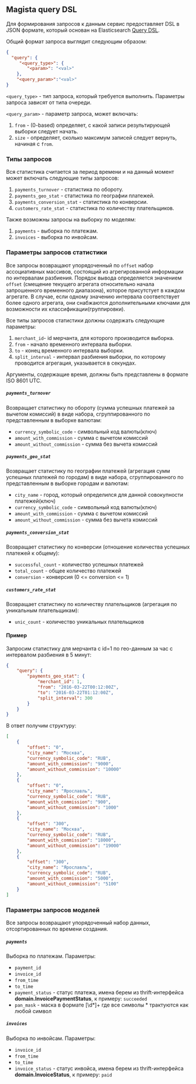## Magista query DSL

Для формирования запросов к данным сервис предоставляет DSL в JSON формате, который основан на Elasticsearch [Query DSL](https://www.elastic.co/guide/en/elasticsearch/reference/current/_introducing_the_query_language.html). 

Общий формат запроса выглядит следующим образом:

```json
{
  "query": { 
     "<query_type>": {
     	"<param>": "<val>"
    },
    "<query_param>":"<val>" 
}
```

`<query_type>` - тип запроса, который требуется выполнить. Параметры запроса зависят от типа очереди.

`<query_param>` - параметр запроса, может включать:

1. `from` - (0-based) определяет, с какой записи результирующей выборки следует начать.
2. `size` - определяет, сколько максимум записей следует вернуть, начиная с `from`.

### Типы запросов
 Вся статистика считается за период времени и на данный момент может включать следующие типы запросов: 

1. `payments_turnover` - статистика по обороту.
2. `payments_geo_stat` - статистика по географии платежей.
3. `payments_conversion_stat` - статистика по конверсии.
4. `customers_rate_stat` - статистика по количеству плательщиков.

Также возможны запросы на выборку по моделям:

1. `payments` - выборка по платежам.
2. `invoices` - выборка по инвойсам.



### Параметры запросов статистики

Все запросы возвращают упорядоченный по `offset` набор ассоциативных массивов, состоящий из агрегированной информации по интервалам разбиения. Порядок вывода определяется значением  `offset` (смещение текущего агрегата относительно начала запрошенного временного диапазона), которое присутстует в каждом агрегате. В случае, если одному значению интервала соответствует более одного агрегата, они снабжаются дополнительными ключами для возможности их классификации(группировки).

Все типы запросов статистики должны содержать следующие параметры:

1. `merchant_id`- id мерчанта, для которого производится выборка.
2. `from` - начало временного интервала выборки.
3. `to` - конец временного интервала выборки.
4. `split_interval` - интервал разбиения выборки, по которому проводится агрегация, указывается в секундах.

Аргументы, содержащие время, должны быть представлены в формате ISO 8601 UTC.

##### `payments_turnover` 
Возвращает статистику по обороту (сумма успешных платежей за вычетом комиссий) в виде набора, сгруппированного по представленным в выборке валютам:

- `currency_symbolic_code` - символьный код валюты(ключ)
- `amount_with_commission` - сумма с вычетом комиссий
- `amount_without_commission` - сумма без вычета комиссий

##### `payments_geo_stat`
Возвращает статистику по географии платежей (агрегация сумм успешных платежей по городам) в виде набора, сгруппированного по представленным в выборке городам и валютам:

- `city_name` - город, который определился для данной совокупности платежей(ключ)
- `currency_symbolic_code` - символьный код валюты(ключ)
- `amount_with_commission` - сумма с вычетом комиссий
- `amount_without_commission` - сумма без вычета комиссий

##### `payments_conversion_stat` 
Возвращает статистику по конверсии (отношение количества успешных платежей к общему):

- `successful_count` - количество успешных платежей
- `total_count` - общее количество платежей
- `conversion` - конверсия (0 <= conversion <= 1)

##### `customers_rate_stat`
Возвращает статистику по количеству плательщиков (агрегация по уникальным плательщикам):

- `unic_count` - количество уникальных плательщиков

#### Пример
Запросим статистику для мерчанта с id=1 по гео-данным за час с интервалом разбиения в 5 минут:

```json
{
	"query": {
		"payments_geo_stat": {
			"merchant_id": 1,
			"from": "2016-03-22T00:12:00Z",
			"to": "2016-03-22T01:12:00Z",
			"split_interval": 300
		}
	}
}
```

В ответ получим структуру:

```json
[
	{
		"offset": "0",
		"city_name": "Москва",
		"currency_symbolic_code": "RUB",
		"amount_with_commission": "9000",
		"amount_without_commission": "10000"
	},
	{
		"offset": "0",
		"city_name": "Ярославль",
		"currency_symbolic_code": "RUB",
		"amount_with_commission": "900",
		"amount_without_commission": "1000"
	},
	{
		"offset": "300",
		"city_name": "Москва",
		"currency_symbolic_code": "RUB",
		"amount_with_commission": "18000",
		"amount_without_commission": "19000"
	},
	{
		"offset": "300",
		"city_name": "Ярославль",
		"currency_symbolic_code": "RUB",
		"amount_with_commission": "5000",
		"amount_without_commission": "5100"
	}
]
```

### Параметры запросов моделей
Все запросы возвращают упорядоченный набор данных, отсортированных по времени создания.

##### `payments` 
Выборка по платежам. Параметры:

- `payment_id`
- `invoice_id`
- `from_time`
- `to_time`
- `payment_status` - статус платежа, имена берем из thrift-интерфейса **domain.InvoicePaymentStatus**, к примеру: `succeeded`
- `pan_mask` - маска в формате [\d\*]+ где все символы * трактуются как любой символ

##### `invoices` 
Выборка по инвойсам. Параметры:

- `invoice_id`
- `from_time`
- `to_time`
- `invoice_status` - статус инвойса, имена берем из thrift-интерфейса **domain.InvoiceStatus**, к примеру: `paid`
